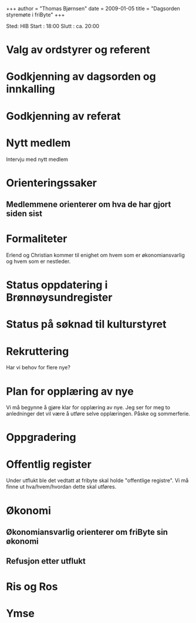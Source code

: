 +++
author = "Thomas Bjørnsen"
date = 2009-01-05
title = "Dagsorden styremøte i friByte"
+++

Sted: HIB Start : 18:00 Slutt : ca. 20:00

# Valg av ordstyrer og referent

# Godkjenning av dagsorden og innkalling

# Godkjenning av referat

# Nytt medlem

Intervju med nytt medlem

# Orienteringssaker

## Medlemmene orienterer om hva de har gjort siden sist

# Formaliteter

Erlend og Christian kommer til enighet om hvem som er økonomiansvarlig
og hvem som er nestleder.

# Status oppdatering i Brønnøysundregister

# Status på søknad til kulturstyret

# Rekruttering

Har vi behov for flere nye?

# Plan for opplæring av nye

Vi må begynne å gjøre klar for opplæring av nye. Jeg ser for meg to
anledninger det vil være å utføre selve opplæringen. Påske og
sommerferie.

# Oppgradering

# Offentlig register

Under utflukt ble det vedtatt at fribyte skal holde \"offentlige
registre\". Vi må finne ut hva/hvem/hvordan dette skal utføres.

# Økonomi

## Økonomiansvarlig orienterer om friByte sin økonomi

## Refusjon etter utflukt

# Ris og Ros

# Ymse
